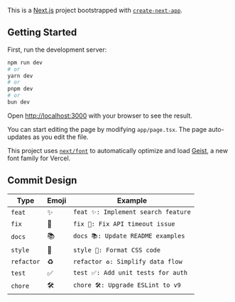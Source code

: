 This is a [Next.js](https://nextjs.org) project bootstrapped with [`create-next-app`](https://nextjs.org/docs/app/api-reference/cli/create-next-app).

## Getting Started

First, run the development server:

```bash
npm run dev
# or
yarn dev
# or
pnpm dev
# or
bun dev
```

Open [http://localhost:3000](http://localhost:3000) with your browser to see the result.

You can start editing the page by modifying `app/page.tsx`. The page auto-updates as you edit the file.

This project uses [`next/font`](https://nextjs.org/docs/app/building-your-application/optimizing/fonts) to automatically optimize and load [Geist](https://vercel.com/font), a new font family for Vercel.

## Commit Design


| Type        | Emoji  | Example                               |
|-------------|--------|---------------------------------------|
| `feat`      | ✨      | `feat ✨: Implement search feature`    |
| `fix`       | 🐛      | `fix 🐛: Fix API timeout issue`        |
| `docs`      | 📚      | `docs 📚: Update README examples`     |
| `style`     | 🎨      | `style 🎨: Format CSS code`           |
| `refactor`  | ♻️      | `refactor ♻️: Simplify data flow`     |
| `test`      | ✅      | `test ✅: Add unit tests for auth`    |
| `chore`     | 🛠️      | `chore 🛠️: Upgrade ESLint to v9`      |
